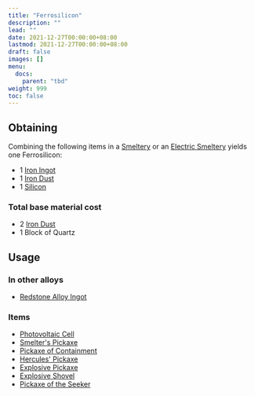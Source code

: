 ```yaml
---
title: "Ferrosilicon"
description: ""
lead: ""
date: 2021-12-27T00:00:00+08:00
lastmod: 2021-12-27T00:00:00+08:00
draft: false
images: []
menu: 
  docs:
    parent: "tbd"
weight: 999
toc: false
---
```


## Obtaining

Combining the following items in a [Smeltery](/docs/slimefun/smeltery) or an [Electric Smeltery](/docs/slimefun/electric-smeltery) yields one Ferrosilicon:

* 1 [Iron Ingot](/docs/slimefun/iron-ingot)
* 1 [Iron Dust](/docs/slimefun/iron-dust)
* 1 [Silicon](/docs/slimefun/silicon)

### Total base material cost

* 2 [Iron Dust](/docs/slimefun/iron-dust)
* 1 Block of Quartz

## Usage

### In other alloys

* [Redstone Alloy Ingot](/docs/slimefun/redstone-alloy-ingot)

### Items

* [Photovoltaic Cell](/docs/slimefun/photovoltaic-cell)
* [Smelter's Pickaxe](/docs/slimefun/smelter's-pickaxe)
* [Pickaxe of Containment](/docs/slimefun/pickaxe-of-containment)
* [Hercules' Pickaxe](/docs/slimefun/hercules'-pickaxe)
* [Explosive Pickaxe](/docs/slimefun/explosive-pickaxe)
* [Explosive Shovel](/docs/slimefun/explosive-shovel)
* [Pickaxe of the Seeker](/docs/slimefun/pickaxe-of-the-seeker)
